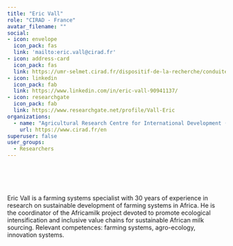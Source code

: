 ```yaml
---
title: "Eric Vall"
role: "CIRAD - France"
avatar_filename: ""
social:
- icon: envelope
  icon_pack: fas
  link: 'mailto:eric.vall@cirad.fr'
- icon: address-card
  icon_pack: fas
  link: https://umr-selmet.cirad.fr/dispositif-de-la-recherche/conduites-alternatives/les-agents/eric-vall
- icon: linkedin
  icon_pack: fab
  link: https://www.linkedin.com/in/eric-vall-90941137/
- icon: researchgate
  icon_pack: fab
  link: https://www.researchgate.net/profile/Vall-Eric
organizations:
  - name: "Agricultural Research Centre for International Development (CIRAD)"
    url: https://www.cirad.fr/en
superuser: false
user_groups:
  - Researchers
---
```

<br />
<br />
<br />
<br />
Eric Vall is a farming systems specialist with 30 years of experience in research on sustainable development of farming systems in Africa. He is the coordinator of the Africamilk project devoted to promote ecological intensification and inclusive value chains for sustainable African milk sourcing. Relevant competences: farming systems, agro-ecology, innovation systems.
